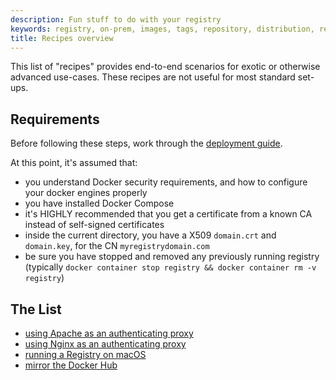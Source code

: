 ```yaml
---
description: Fun stuff to do with your registry
keywords: registry, on-prem, images, tags, repository, distribution, recipes, advanced
title: Recipes overview
---
```


This list of "recipes" provides end-to-end scenarios for exotic or otherwise advanced use-cases.
These recipes are not useful for most standard set-ups.

## Requirements

Before following these steps, work through the [deployment guide](../deploying.md).

At this point, it's assumed that:

 * you understand Docker security requirements, and how to configure your docker engines properly
 * you have installed Docker Compose
 * it's HIGHLY recommended that you get a certificate from a known CA instead of self-signed certificates
 * inside the current directory, you have a X509 `domain.crt` and `domain.key`, for the CN `myregistrydomain.com`
 * be sure you have stopped and removed any previously running registry (typically `docker container stop registry && docker container rm -v registry`)

## The List

 * [using Apache as an authenticating proxy](apache.md)
 * [using Nginx as an authenticating proxy](nginx.md)
 * [running a Registry on macOS](osx-setup-guide.md)
 * [mirror the Docker Hub](mirror.md)

